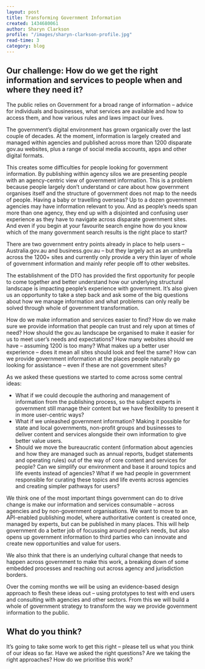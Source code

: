 ```yaml
---
layout: post
title: Transforming Government Information
created: 1434680061
author: Sharyn Clarkson
profile: "/images/sharyn-clarkson-profile.jpg"
read-time: 3
category: blog
---
```

## Our challenge: How do we get the right information and services to people when and where they need it?

The public relies on Government for a broad range of information – advice for individuals and businesses, what services are available and how to access them, and how various rules and laws impact our lives.

The government’s digital environment has grown organically over the last couple of decades. At the moment, information is largely created and managed within agencies and published across more than 1200 disparate gov.au websites, plus a range of social media accounts, apps and other digital formats.

This creates some difficulties for people looking for government information. By publishing within agency silos we are presenting people with an agency-centric view of government information. This is a problem because people largely don’t understand or care about how government organises itself and the structure of government does not map to the needs of people. Having a baby or travelling overseas? Up to a dozen government agencies may have information relevant to you. And as people’s needs span more than one agency, they end up with a disjointed and confusing user experience as they have to navigate across disparate government sites. And even if you begin at your favourite search engine how do you know which of the many government search results is the right place to start?

There are two government entry points already in place to help users – Australia.gov.au and business.gov.au – but they largely act as an umbrella across the 1200+ sites and currently only provide a very thin layer of whole of government information and mainly refer people off to other websites.

The establishment of the DTO has provided the first opportunity for people to come together and better understand how our underlying structural landscape is impacting people’s experience with government. It’s also given us an opportunity to take a step back and ask some of the big questions about how we manage information and what problems can only really be solved through whole of government transformation.

How do we make information and services easier to find? How do we make sure we provide information that people can trust and rely upon at times of need? How should the gov.au landscape be organised to make it easier for us to meet user’s needs and expectations? How many websites should we have – assuming 1200 is too many? What makes up a better user experience – does it mean all sites should look and feel the same? How can we provide government information at the places people naturally go looking for assistance – even if these are not government sites?

As we asked these questions we started to come across some central ideas:

- What if we could decouple the authoring and management of information from the publishing process, so the subject experts in government still manage their content but we have flexibility to present it in more user-centric ways?
- What if we unleashed government information? Making it possible for state and local governments, non-profit groups and businesses to deliver content and services alongside their own information to give better value users.
- Should we move the bureaucratic content (information about agencies and how they are managed such as annual reports, budget statements and operating rules) out of the way of core content and services for people? Can we simplify our environment and base it around topics and life events instead of agencies? What if we had people in government responsible for curating these topics and life events across agencies and creating simpler pathways for users?

We think one of the most important things government can do to drive change is make our information and services consumable – across agencies and by non-government organisations. We want to move to an API-enabled publishing model, where authoritative content is created once, managed by experts, but can be published in many places. This will help government do a better job of focussing around people’s needs, but also opens up government information to third parties who can innovate and create new opportunities and value for users.

We also think that there is an underlying cultural change that needs to happen across government to make this work, a breaking down of some embedded processes and reaching out across agency and jurisdiction borders.

Over the coming months we will be using an evidence-based design approach to flesh these ideas out – using prototypes to test with end users and consulting with agencies and other sectors. From this we will build a whole of government strategy to transform the way we provide government information to the public.

## What do you think?

It’s going to take some work to get this right – please tell us what you think of our ideas so far. Have we asked the right questions? Are we taking the right approaches? How do we prioritise this work?
